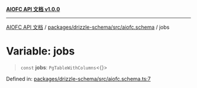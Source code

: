 [**AIOFC API 文档 v1.0.0**](../../../../../README.md)

***

[AIOFC API 文档](../../../../../modules.md) / [packages/drizzle-schema/src/aiofc.schema](../README.md) / jobs

# Variable: jobs

> `const` **jobs**: `PgTableWithColumns`\<\{\}\>

Defined in: [packages/drizzle-schema/src/aiofc.schema.ts:7](https://github.com/aiofc-nx/aiofc-server-20250113/blob/c42968e9d610c830827b0ce80268360670d99c8b/packages/drizzle-schema/src/aiofc.schema.ts#L7)
